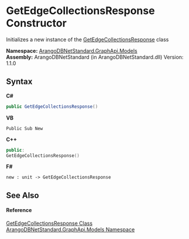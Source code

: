 # GetEdgeCollectionsResponse Constructor 
 

Initializes a new instance of the <a href="b84b7bfb-93bd-e500-59a0-fea071088021">GetEdgeCollectionsResponse</a> class

**Namespace:**&nbsp;<a href="6fb2338d-d8f7-f9c1-2056-1702fe9bf954">ArangoDBNetStandard.GraphApi.Models</a><br />**Assembly:**&nbsp;ArangoDBNetStandard (in ArangoDBNetStandard.dll) Version: 1.1.0

## Syntax

**C#**<br />
``` C#
public GetEdgeCollectionsResponse()
```

**VB**<br />
``` VB
Public Sub New
```

**C++**<br />
``` C++
public:
GetEdgeCollectionsResponse()
```

**F#**<br />
``` F#
new : unit -> GetEdgeCollectionsResponse
```


## See Also


#### Reference
<a href="b84b7bfb-93bd-e500-59a0-fea071088021">GetEdgeCollectionsResponse Class</a><br /><a href="6fb2338d-d8f7-f9c1-2056-1702fe9bf954">ArangoDBNetStandard.GraphApi.Models Namespace</a><br />